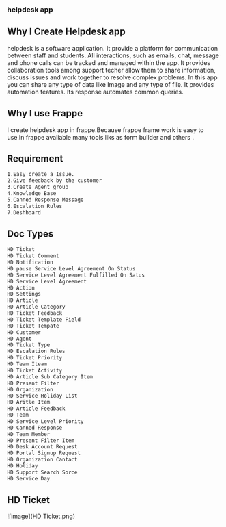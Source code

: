 ### helpdesk app
##  Why I Create Helpdesk app

helpdesk is a software application. It provide a platform for communication between staff and students. All interactions, such as emails, chat, message and phone calls can be tracked and managed within the app. It provides collaboration tools among support techer allow them to share information, discuss issues and work together to resolve complex problems. In this app you can share any type of data like Image and any type of file. It provides automation features. Its response automates common queries.

## Why I use Frappe
I create helpdesk app in frappe.Because frappe frame work is easy to use.In frappe avaliable many tools liks as form builder and others .

## Requirement 
```sh
1.Easy create a Issue.
2.Give feedback by the customer
3.Create Agent group
4.Knowledge Base
5.Canned Response Message
6.Escalation Rules
7.Deshboard
```
## Doc Types
```sh
HD Ticket 
HD Ticket Comment
HD Notification 
HD pause Service Level Agreement On Status
HD Service Level Agreement Fulfilled On Satus
HD Service Level Agreement 
HD Action
HD Settings
HD Article
HD Article Category
HD Ticket Feedback
HD Ticket Template Field
HD Ticket Tempate
HD Customer
HD Agent 
HD Ticket Type
HD Escalation Rules
HD Ticket Priority
HD Team Iteam
HD Ticket Activity
HD Article Sub Category Item 
HD Present Filter
HD Organization
HD Service Holiday List
HD Aritle Item
HD Article Feedback
HD Team
HD Service Level Priority
HD Canned Response
HD Team Member
HD Present Filter Item
HD Desk Account Request
HD Portal Signup Request 
HD Organization Cantact
HD Holiday 
HD Support Search Sorce 
HD Service Day

```
## HD Ticket
![image](HD Ticket.png)
